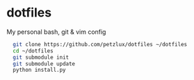 dotfiles
========
My personal bash, git & vim config

```bash
  git clone https://github.com/petzlux/dotfiles ~/dotfiles
  cd ~/dotfiles
  git submodule init
  git submodule update
  python install.py
```
